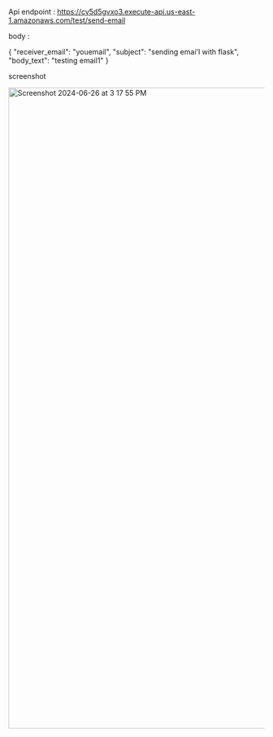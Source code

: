 
Api endpoint  :  https://cv5d5gvxo3.execute-api.us-east-1.amazonaws.com/test/send-email



body :


{
  "receiver_email": "youemail",
  "subject": "sending emai'l with flask",
  "body_text": "testing email1"
}


screenshot 

<img width="1262" alt="Screenshot 2024-06-26 at 3 17 55 PM" src="https://github.com/MANISH3600/flask-email/assets/141218115/78cc4bff-8fbd-43b0-886c-32b09b47b9e6">
